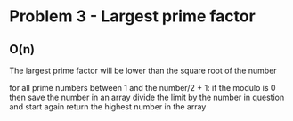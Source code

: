# Problem 3 - Largest prime factor
## O(n)
The largest prime factor will be lower than the square root of the number

for all prime numbers between 1 and the number/2 + 1:
    if the modulo is 0 then save the number in an array
    divide the limit by the number in question and start again
    return the highest number in the array